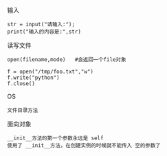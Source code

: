 输入

```
str = input("请输入:");
print("输入的内容是:",str)
```

读写文件

```
open(filename,mode)   #会返回一个file对象

f = open("/tmp/foo.txt","w")
f.write("python")
f.close()
```

OS

```
文件目录方法
```

面向对象

```
__init__方法的第一个参数永远是 self 
使用了 __init__方法，在创建实例的时候就不能传入 空的参数了
```

